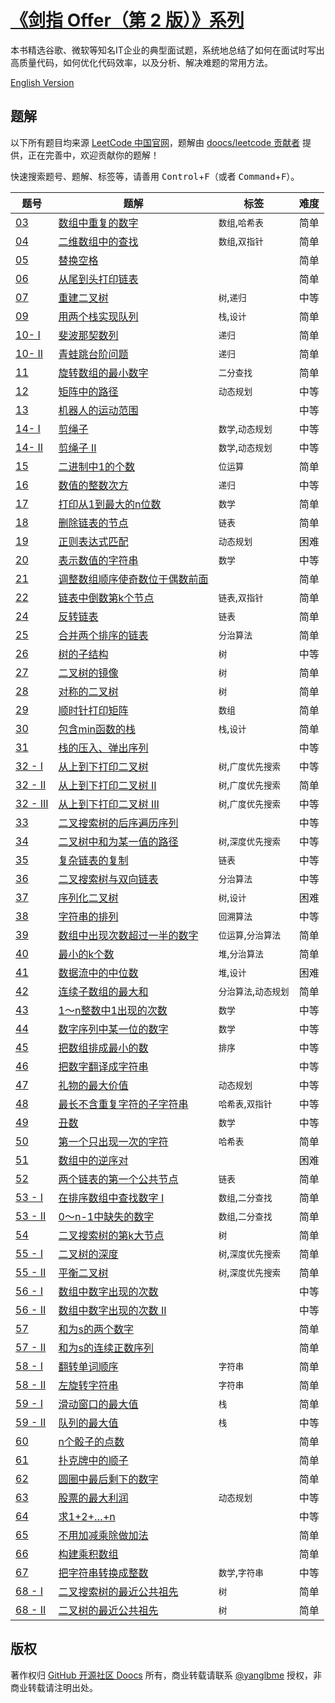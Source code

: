 # [《剑指 Offer（第 2 版）》系列](https://leetcode-cn.com/problemset/lcof/)
本书精选谷歌、微软等知名IT企业的典型面试题，系统地总结了如何在面试时写出高质量代码，如何优化代码效率，以及分析、解决难题的常用方法。

[English Version](/lcof/README_EN.md)

## 题解
以下所有题目均来源 [LeetCode 中国官网](https://leetcode-cn.com/problemset/lcof/)，题解由 [doocs/leetcode 贡献者](https://github.com/doocs/leetcode/graphs/contributors) 提供，正在完善中，欢迎贡献你的题解！

快速搜索题号、题解、标签等，请善用 <kbd>Control</kbd>+<kbd>F</kbd>（或者 <kbd>Command</kbd>+<kbd>F</kbd>）。

|  题号  |  题解  |  标签  | 难度  |
| --- | --- | --- | --- |
|  [03](https://leetcode-cn.com/problems/shu-zu-zhong-zhong-fu-de-shu-zi-lcof)  |  [数组中重复的数字](/lcof/%E9%9D%A2%E8%AF%95%E9%A2%9803.%20%E6%95%B0%E7%BB%84%E4%B8%AD%E9%87%8D%E5%A4%8D%E7%9A%84%E6%95%B0%E5%AD%97/README.md)  |  `数组`,`哈希表`  |  简单  |
|  [04](https://leetcode-cn.com/problems/er-wei-shu-zu-zhong-de-cha-zhao-lcof)  |  [二维数组中的查找](/lcof/%E9%9D%A2%E8%AF%95%E9%A2%9804.%20%E4%BA%8C%E7%BB%B4%E6%95%B0%E7%BB%84%E4%B8%AD%E7%9A%84%E6%9F%A5%E6%89%BE/README.md)  |  `数组`,`双指针`  |  简单  |
|  [05](https://leetcode-cn.com/problems/ti-huan-kong-ge-lcof)  |  [替换空格](/lcof/%E9%9D%A2%E8%AF%95%E9%A2%9805.%20%E6%9B%BF%E6%8D%A2%E7%A9%BA%E6%A0%BC/README.md)  |    |  简单  |
|  [06](https://leetcode-cn.com/problems/cong-wei-dao-tou-da-yin-lian-biao-lcof)  |  [从尾到头打印链表](/lcof/%E9%9D%A2%E8%AF%95%E9%A2%9806.%20%E4%BB%8E%E5%B0%BE%E5%88%B0%E5%A4%B4%E6%89%93%E5%8D%B0%E9%93%BE%E8%A1%A8/README.md)  |    |  简单  |
|  [07](https://leetcode-cn.com/problems/zhong-jian-er-cha-shu-lcof)  |  [重建二叉树](/lcof/%E9%9D%A2%E8%AF%95%E9%A2%9807.%20%E9%87%8D%E5%BB%BA%E4%BA%8C%E5%8F%89%E6%A0%91/README.md)  |  `树`,`递归`  |  中等  |
|  [09](https://leetcode-cn.com/problems/yong-liang-ge-zhan-shi-xian-dui-lie-lcof)  |  [用两个栈实现队列](/lcof/%E9%9D%A2%E8%AF%95%E9%A2%9809.%20%E7%94%A8%E4%B8%A4%E4%B8%AA%E6%A0%88%E5%AE%9E%E7%8E%B0%E9%98%9F%E5%88%97/README.md)  |  `栈`,`设计`  |  简单  |
|  [10- I](https://leetcode-cn.com/problems/fei-bo-na-qi-shu-lie-lcof)  |  [斐波那契数列](/lcof/%E9%9D%A2%E8%AF%95%E9%A2%9810-%20I.%20%E6%96%90%E6%B3%A2%E9%82%A3%E5%A5%91%E6%95%B0%E5%88%97/README.md)  |  `递归`  |  简单  |
|  [10- II](https://leetcode-cn.com/problems/qing-wa-tiao-tai-jie-wen-ti-lcof)  |  [青蛙跳台阶问题](/lcof/%E9%9D%A2%E8%AF%95%E9%A2%9810-%20II.%20%E9%9D%92%E8%9B%99%E8%B7%B3%E5%8F%B0%E9%98%B6%E9%97%AE%E9%A2%98/README.md)  |  `递归`  |  简单  |
|  [11](https://leetcode-cn.com/problems/xuan-zhuan-shu-zu-de-zui-xiao-shu-zi-lcof)  |  [旋转数组的最小数字](/lcof/%E9%9D%A2%E8%AF%95%E9%A2%9811.%20%E6%97%8B%E8%BD%AC%E6%95%B0%E7%BB%84%E7%9A%84%E6%9C%80%E5%B0%8F%E6%95%B0%E5%AD%97/README.md)  |  `二分查找`  |  简单  |
|  [12](https://leetcode-cn.com/problems/ju-zhen-zhong-de-lu-jing-lcof)  |  [矩阵中的路径](/lcof/%E9%9D%A2%E8%AF%95%E9%A2%9812.%20%E7%9F%A9%E9%98%B5%E4%B8%AD%E7%9A%84%E8%B7%AF%E5%BE%84/README.md)  |  `动态规划`  |  中等  |
|  [13](https://leetcode-cn.com/problems/ji-qi-ren-de-yun-dong-fan-wei-lcof)  |  [机器人的运动范围](/lcof/%E9%9D%A2%E8%AF%95%E9%A2%9813.%20%E6%9C%BA%E5%99%A8%E4%BA%BA%E7%9A%84%E8%BF%90%E5%8A%A8%E8%8C%83%E5%9B%B4/README.md)  |    |  中等  |
|  [14- I](https://leetcode-cn.com/problems/jian-sheng-zi-lcof)  |  [剪绳子](/lcof/%E9%9D%A2%E8%AF%95%E9%A2%9814-%20I.%20%E5%89%AA%E7%BB%B3%E5%AD%90/README.md)  |  `数学`,`动态规划`  |  中等  |
|  [14- II](https://leetcode-cn.com/problems/jian-sheng-zi-ii-lcof)  |  [剪绳子 II](/lcof/%E9%9D%A2%E8%AF%95%E9%A2%9814-%20II.%20%E5%89%AA%E7%BB%B3%E5%AD%90%20II/README.md)  |  `数学`,`动态规划`  |  中等  |
|  [15](https://leetcode-cn.com/problems/er-jin-zhi-zhong-1de-ge-shu-lcof)  |  [二进制中1的个数](/lcof/%E9%9D%A2%E8%AF%95%E9%A2%9815.%20%E4%BA%8C%E8%BF%9B%E5%88%B6%E4%B8%AD1%E7%9A%84%E4%B8%AA%E6%95%B0/README.md)  |  `位运算`  |  简单  |
|  [16](https://leetcode-cn.com/problems/shu-zhi-de-zheng-shu-ci-fang-lcof)  |  [数值的整数次方](/lcof/%E9%9D%A2%E8%AF%95%E9%A2%9816.%20%E6%95%B0%E5%80%BC%E7%9A%84%E6%95%B4%E6%95%B0%E6%AC%A1%E6%96%B9/README.md)  |  `递归`  |  中等  |
|  [17](https://leetcode-cn.com/problems/da-yin-cong-1dao-zui-da-de-nwei-shu-lcof)  |  [打印从1到最大的n位数](/lcof/%E9%9D%A2%E8%AF%95%E9%A2%9817.%20%E6%89%93%E5%8D%B0%E4%BB%8E1%E5%88%B0%E6%9C%80%E5%A4%A7%E7%9A%84n%E4%BD%8D%E6%95%B0/README.md)  |  `数学`  |  简单  |
|  [18](https://leetcode-cn.com/problems/shan-chu-lian-biao-de-jie-dian-lcof)  |  [删除链表的节点](/lcof/%E9%9D%A2%E8%AF%95%E9%A2%9818.%20%E5%88%A0%E9%99%A4%E9%93%BE%E8%A1%A8%E7%9A%84%E8%8A%82%E7%82%B9/README.md)  |  `链表`  |  简单  |
|  [19](https://leetcode-cn.com/problems/zheng-ze-biao-da-shi-pi-pei-lcof)  |  [正则表达式匹配](/lcof/%E9%9D%A2%E8%AF%95%E9%A2%9819.%20%E6%AD%A3%E5%88%99%E8%A1%A8%E8%BE%BE%E5%BC%8F%E5%8C%B9%E9%85%8D/README.md)  |  `动态规划`  |  困难  |
|  [20](https://leetcode-cn.com/problems/biao-shi-shu-zhi-de-zi-fu-chuan-lcof)  |  [表示数值的字符串](/lcof/%E9%9D%A2%E8%AF%95%E9%A2%9820.%20%E8%A1%A8%E7%A4%BA%E6%95%B0%E5%80%BC%E7%9A%84%E5%AD%97%E7%AC%A6%E4%B8%B2/README.md)  |  `数学`  |  中等  |
|  [21](https://leetcode-cn.com/problems/diao-zheng-shu-zu-shun-xu-shi-qi-shu-wei-yu-ou-shu-qian-mian-lcof)  |  [调整数组顺序使奇数位于偶数前面](/lcof/%E9%9D%A2%E8%AF%95%E9%A2%9821.%20%E8%B0%83%E6%95%B4%E6%95%B0%E7%BB%84%E9%A1%BA%E5%BA%8F%E4%BD%BF%E5%A5%87%E6%95%B0%E4%BD%8D%E4%BA%8E%E5%81%B6%E6%95%B0%E5%89%8D%E9%9D%A2/README.md)  |    |  简单  |
|  [22](https://leetcode-cn.com/problems/lian-biao-zhong-dao-shu-di-kge-jie-dian-lcof)  |  [链表中倒数第k个节点](/lcof/%E9%9D%A2%E8%AF%95%E9%A2%9822.%20%E9%93%BE%E8%A1%A8%E4%B8%AD%E5%80%92%E6%95%B0%E7%AC%ACk%E4%B8%AA%E8%8A%82%E7%82%B9/README.md)  |  `链表`,`双指针`  |  简单  |
|  [24](https://leetcode-cn.com/problems/fan-zhuan-lian-biao-lcof)  |  [反转链表](/lcof/%E9%9D%A2%E8%AF%95%E9%A2%9824.%20%E5%8F%8D%E8%BD%AC%E9%93%BE%E8%A1%A8/README.md)  |  `链表`  |  简单  |
|  [25](https://leetcode-cn.com/problems/he-bing-liang-ge-pai-xu-de-lian-biao-lcof)  |  [合并两个排序的链表](/lcof/%E9%9D%A2%E8%AF%95%E9%A2%9825.%20%E5%90%88%E5%B9%B6%E4%B8%A4%E4%B8%AA%E6%8E%92%E5%BA%8F%E7%9A%84%E9%93%BE%E8%A1%A8/README.md)  |  `分治算法`  |  简单  |
|  [26](https://leetcode-cn.com/problems/shu-de-zi-jie-gou-lcof)  |  [树的子结构](/lcof/%E9%9D%A2%E8%AF%95%E9%A2%9826.%20%E6%A0%91%E7%9A%84%E5%AD%90%E7%BB%93%E6%9E%84/README.md)  |  `树`  |  中等  |
|  [27](https://leetcode-cn.com/problems/er-cha-shu-de-jing-xiang-lcof)  |  [二叉树的镜像](/lcof/%E9%9D%A2%E8%AF%95%E9%A2%9827.%20%E4%BA%8C%E5%8F%89%E6%A0%91%E7%9A%84%E9%95%9C%E5%83%8F/README.md)  |  `树`  |  简单  |
|  [28](https://leetcode-cn.com/problems/dui-cheng-de-er-cha-shu-lcof)  |  [对称的二叉树](/lcof/%E9%9D%A2%E8%AF%95%E9%A2%9828.%20%E5%AF%B9%E7%A7%B0%E7%9A%84%E4%BA%8C%E5%8F%89%E6%A0%91/README.md)  |  `树`  |  简单  |
|  [29](https://leetcode-cn.com/problems/shun-shi-zhen-da-yin-ju-zhen-lcof)  |  [顺时针打印矩阵](/lcof/%E9%9D%A2%E8%AF%95%E9%A2%9829.%20%E9%A1%BA%E6%97%B6%E9%92%88%E6%89%93%E5%8D%B0%E7%9F%A9%E9%98%B5/README.md)  |  `数组`  |  简单  |
|  [30](https://leetcode-cn.com/problems/bao-han-minhan-shu-de-zhan-lcof)  |  [包含min函数的栈](/lcof/%E9%9D%A2%E8%AF%95%E9%A2%9830.%20%E5%8C%85%E5%90%ABmin%E5%87%BD%E6%95%B0%E7%9A%84%E6%A0%88/README.md)  |  `栈`,`设计`  |  简单  |
|  [31](https://leetcode-cn.com/problems/zhan-de-ya-ru-dan-chu-xu-lie-lcof)  |  [栈的压入、弹出序列](/lcof/%E9%9D%A2%E8%AF%95%E9%A2%9831.%20%E6%A0%88%E7%9A%84%E5%8E%8B%E5%85%A5%E3%80%81%E5%BC%B9%E5%87%BA%E5%BA%8F%E5%88%97/README.md)  |    |  中等  |
|  [32 - I](https://leetcode-cn.com/problems/cong-shang-dao-xia-da-yin-er-cha-shu-lcof)  |  [从上到下打印二叉树](/lcof/%E9%9D%A2%E8%AF%95%E9%A2%9832%20-%20I.%20%E4%BB%8E%E4%B8%8A%E5%88%B0%E4%B8%8B%E6%89%93%E5%8D%B0%E4%BA%8C%E5%8F%89%E6%A0%91/README.md)  |  `树`,`广度优先搜索`  |  中等  |
|  [32 - II](https://leetcode-cn.com/problems/cong-shang-dao-xia-da-yin-er-cha-shu-ii-lcof)  |  [从上到下打印二叉树 II](/lcof/%E9%9D%A2%E8%AF%95%E9%A2%9832%20-%20II.%20%E4%BB%8E%E4%B8%8A%E5%88%B0%E4%B8%8B%E6%89%93%E5%8D%B0%E4%BA%8C%E5%8F%89%E6%A0%91%20II/README.md)  |  `树`,`广度优先搜索`  |  简单  |
|  [32 - III](https://leetcode-cn.com/problems/cong-shang-dao-xia-da-yin-er-cha-shu-iii-lcof)  |  [从上到下打印二叉树 III](/lcof/%E9%9D%A2%E8%AF%95%E9%A2%9832%20-%20III.%20%E4%BB%8E%E4%B8%8A%E5%88%B0%E4%B8%8B%E6%89%93%E5%8D%B0%E4%BA%8C%E5%8F%89%E6%A0%91%20III/README.md)  |  `树`,`广度优先搜索`  |  中等  |
|  [33](https://leetcode-cn.com/problems/er-cha-sou-suo-shu-de-hou-xu-bian-li-xu-lie-lcof)  |  [二叉搜索树的后序遍历序列](/lcof/%E9%9D%A2%E8%AF%95%E9%A2%9833.%20%E4%BA%8C%E5%8F%89%E6%90%9C%E7%B4%A2%E6%A0%91%E7%9A%84%E5%90%8E%E5%BA%8F%E9%81%8D%E5%8E%86%E5%BA%8F%E5%88%97/README.md)  |    |  中等  |
|  [34](https://leetcode-cn.com/problems/er-cha-shu-zhong-he-wei-mou-yi-zhi-de-lu-jing-lcof)  |  [二叉树中和为某一值的路径](/lcof/%E9%9D%A2%E8%AF%95%E9%A2%9834.%20%E4%BA%8C%E5%8F%89%E6%A0%91%E4%B8%AD%E5%92%8C%E4%B8%BA%E6%9F%90%E4%B8%80%E5%80%BC%E7%9A%84%E8%B7%AF%E5%BE%84/README.md)  |  `树`,`深度优先搜索`  |  中等  |
|  [35](https://leetcode-cn.com/problems/fu-za-lian-biao-de-fu-zhi-lcof)  |  [复杂链表的复制](/lcof/%E9%9D%A2%E8%AF%95%E9%A2%9835.%20%E5%A4%8D%E6%9D%82%E9%93%BE%E8%A1%A8%E7%9A%84%E5%A4%8D%E5%88%B6/README.md)  |  `链表`  |  中等  |
|  [36](https://leetcode-cn.com/problems/er-cha-sou-suo-shu-yu-shuang-xiang-lian-biao-lcof)  |  [二叉搜索树与双向链表](/lcof/%E9%9D%A2%E8%AF%95%E9%A2%9836.%20%E4%BA%8C%E5%8F%89%E6%90%9C%E7%B4%A2%E6%A0%91%E4%B8%8E%E5%8F%8C%E5%90%91%E9%93%BE%E8%A1%A8/README.md)  |  `分治算法`  |  中等  |
|  [37](https://leetcode-cn.com/problems/xu-lie-hua-er-cha-shu-lcof)  |  [序列化二叉树](/lcof/%E9%9D%A2%E8%AF%95%E9%A2%9837.%20%E5%BA%8F%E5%88%97%E5%8C%96%E4%BA%8C%E5%8F%89%E6%A0%91/README.md)  |  `树`,`设计`  |  困难  |
|  [38](https://leetcode-cn.com/problems/zi-fu-chuan-de-pai-lie-lcof)  |  [字符串的排列](/lcof/%E9%9D%A2%E8%AF%95%E9%A2%9838.%20%E5%AD%97%E7%AC%A6%E4%B8%B2%E7%9A%84%E6%8E%92%E5%88%97/README.md)  |  `回溯算法`  |  中等  |
|  [39](https://leetcode-cn.com/problems/shu-zu-zhong-chu-xian-ci-shu-chao-guo-yi-ban-de-shu-zi-lcof)  |  [数组中出现次数超过一半的数字](/lcof/%E9%9D%A2%E8%AF%95%E9%A2%9839.%20%E6%95%B0%E7%BB%84%E4%B8%AD%E5%87%BA%E7%8E%B0%E6%AC%A1%E6%95%B0%E8%B6%85%E8%BF%87%E4%B8%80%E5%8D%8A%E7%9A%84%E6%95%B0%E5%AD%97/README.md)  |  `位运算`,`分治算法`  |  简单  |
|  [40](https://leetcode-cn.com/problems/zui-xiao-de-kge-shu-lcof)  |  [最小的k个数](/lcof/%E9%9D%A2%E8%AF%95%E9%A2%9840.%20%E6%9C%80%E5%B0%8F%E7%9A%84k%E4%B8%AA%E6%95%B0/README.md)  |  `堆`,`分治算法`  |  简单  |
|  [41](https://leetcode-cn.com/problems/shu-ju-liu-zhong-de-zhong-wei-shu-lcof)  |  [数据流中的中位数](/lcof/%E9%9D%A2%E8%AF%95%E9%A2%9841.%20%E6%95%B0%E6%8D%AE%E6%B5%81%E4%B8%AD%E7%9A%84%E4%B8%AD%E4%BD%8D%E6%95%B0/README.md)  |  `堆`,`设计`  |  困难  |
|  [42](https://leetcode-cn.com/problems/lian-xu-zi-shu-zu-de-zui-da-he-lcof)  |  [连续子数组的最大和](/lcof/%E9%9D%A2%E8%AF%95%E9%A2%9842.%20%E8%BF%9E%E7%BB%AD%E5%AD%90%E6%95%B0%E7%BB%84%E7%9A%84%E6%9C%80%E5%A4%A7%E5%92%8C/README.md)  |  `分治算法`,`动态规划`  |  简单  |
|  [43](https://leetcode-cn.com/problems/1nzheng-shu-zhong-1chu-xian-de-ci-shu-lcof)  |  [1～n整数中1出现的次数](/lcof/%E9%9D%A2%E8%AF%95%E9%A2%9843.%201%EF%BD%9En%E6%95%B4%E6%95%B0%E4%B8%AD1%E5%87%BA%E7%8E%B0%E7%9A%84%E6%AC%A1%E6%95%B0/README.md)  |  `数学`  |  中等  |
|  [44](https://leetcode-cn.com/problems/shu-zi-xu-lie-zhong-mou-yi-wei-de-shu-zi-lcof)  |  [数字序列中某一位的数字](/lcof/%E9%9D%A2%E8%AF%95%E9%A2%9844.%20%E6%95%B0%E5%AD%97%E5%BA%8F%E5%88%97%E4%B8%AD%E6%9F%90%E4%B8%80%E4%BD%8D%E7%9A%84%E6%95%B0%E5%AD%97/README.md)  |  `数学`  |  中等  |
|  [45](https://leetcode-cn.com/problems/ba-shu-zu-pai-cheng-zui-xiao-de-shu-lcof)  |  [把数组排成最小的数](/lcof/%E9%9D%A2%E8%AF%95%E9%A2%9845.%20%E6%8A%8A%E6%95%B0%E7%BB%84%E6%8E%92%E6%88%90%E6%9C%80%E5%B0%8F%E7%9A%84%E6%95%B0/README.md)  |  `排序`  |  中等  |
|  [46](https://leetcode-cn.com/problems/ba-shu-zi-fan-yi-cheng-zi-fu-chuan-lcof)  |  [把数字翻译成字符串](/lcof/%E9%9D%A2%E8%AF%95%E9%A2%9846.%20%E6%8A%8A%E6%95%B0%E5%AD%97%E7%BF%BB%E8%AF%91%E6%88%90%E5%AD%97%E7%AC%A6%E4%B8%B2/README.md)  |    |  中等  |
|  [47](https://leetcode-cn.com/problems/li-wu-de-zui-da-jie-zhi-lcof)  |  [礼物的最大价值](/lcof/%E9%9D%A2%E8%AF%95%E9%A2%9847.%20%E7%A4%BC%E7%89%A9%E7%9A%84%E6%9C%80%E5%A4%A7%E4%BB%B7%E5%80%BC/README.md)  |  `动态规划`  |  中等  |
|  [48](https://leetcode-cn.com/problems/zui-chang-bu-han-zhong-fu-zi-fu-de-zi-zi-fu-chuan-lcof)  |  [最长不含重复字符的子字符串](/lcof/%E9%9D%A2%E8%AF%95%E9%A2%9848.%20%E6%9C%80%E9%95%BF%E4%B8%8D%E5%90%AB%E9%87%8D%E5%A4%8D%E5%AD%97%E7%AC%A6%E7%9A%84%E5%AD%90%E5%AD%97%E7%AC%A6%E4%B8%B2/README.md)  |  `哈希表`,`双指针`  |  中等  |
|  [49](https://leetcode-cn.com/problems/chou-shu-lcof)  |  [丑数](/lcof/%E9%9D%A2%E8%AF%95%E9%A2%9849.%20%E4%B8%91%E6%95%B0/README.md)  |  `数学`  |  中等  |
|  [50](https://leetcode-cn.com/problems/di-yi-ge-zhi-chu-xian-yi-ci-de-zi-fu-lcof)  |  [第一个只出现一次的字符](/lcof/%E9%9D%A2%E8%AF%95%E9%A2%9850.%20%E7%AC%AC%E4%B8%80%E4%B8%AA%E5%8F%AA%E5%87%BA%E7%8E%B0%E4%B8%80%E6%AC%A1%E7%9A%84%E5%AD%97%E7%AC%A6/README.md)  |  `哈希表`  |  简单  |
|  [51](https://leetcode-cn.com/problems/shu-zu-zhong-de-ni-xu-dui-lcof)  |  [数组中的逆序对](/lcof/%E9%9D%A2%E8%AF%95%E9%A2%9851.%20%E6%95%B0%E7%BB%84%E4%B8%AD%E7%9A%84%E9%80%86%E5%BA%8F%E5%AF%B9/README.md)  |    |  困难  |
|  [52](https://leetcode-cn.com/problems/liang-ge-lian-biao-de-di-yi-ge-gong-gong-jie-dian-lcof)  |  [两个链表的第一个公共节点](/lcof/%E9%9D%A2%E8%AF%95%E9%A2%9852.%20%E4%B8%A4%E4%B8%AA%E9%93%BE%E8%A1%A8%E7%9A%84%E7%AC%AC%E4%B8%80%E4%B8%AA%E5%85%AC%E5%85%B1%E8%8A%82%E7%82%B9/README.md)  |  `链表`  |  简单  |
|  [53 - I](https://leetcode-cn.com/problems/zai-pai-xu-shu-zu-zhong-cha-zhao-shu-zi-lcof)  |  [在排序数组中查找数字 I](/lcof/%E9%9D%A2%E8%AF%95%E9%A2%9853%20-%20I.%20%E5%9C%A8%E6%8E%92%E5%BA%8F%E6%95%B0%E7%BB%84%E4%B8%AD%E6%9F%A5%E6%89%BE%E6%95%B0%E5%AD%97%20I/README.md)  |  `数组`,`二分查找`  |  简单  |
|  [53 - II](https://leetcode-cn.com/problems/que-shi-de-shu-zi-lcof)  |  [0～n-1中缺失的数字](/lcof/%E9%9D%A2%E8%AF%95%E9%A2%9853%20-%20II.%200%EF%BD%9En-1%E4%B8%AD%E7%BC%BA%E5%A4%B1%E7%9A%84%E6%95%B0%E5%AD%97/README.md)  |  `数组`,`二分查找`  |  简单  |
|  [54](https://leetcode-cn.com/problems/er-cha-sou-suo-shu-de-di-kda-jie-dian-lcof)  |  [二叉搜索树的第k大节点](/lcof/%E9%9D%A2%E8%AF%95%E9%A2%9854.%20%E4%BA%8C%E5%8F%89%E6%90%9C%E7%B4%A2%E6%A0%91%E7%9A%84%E7%AC%ACk%E5%A4%A7%E8%8A%82%E7%82%B9/README.md)  |  `树`  |  简单  |
|  [55 - I](https://leetcode-cn.com/problems/er-cha-shu-de-shen-du-lcof)  |  [二叉树的深度](/lcof/%E9%9D%A2%E8%AF%95%E9%A2%9855%20-%20I.%20%E4%BA%8C%E5%8F%89%E6%A0%91%E7%9A%84%E6%B7%B1%E5%BA%A6/README.md)  |  `树`,`深度优先搜索`  |  简单  |
|  [55 - II](https://leetcode-cn.com/problems/ping-heng-er-cha-shu-lcof)  |  [平衡二叉树](/lcof/%E9%9D%A2%E8%AF%95%E9%A2%9855%20-%20II.%20%E5%B9%B3%E8%A1%A1%E4%BA%8C%E5%8F%89%E6%A0%91/README.md)  |  `树`,`深度优先搜索`  |  简单  |
|  [56 - I](https://leetcode-cn.com/problems/shu-zu-zhong-shu-zi-chu-xian-de-ci-shu-lcof)  |  [数组中数字出现的次数](/lcof/%E9%9D%A2%E8%AF%95%E9%A2%9856%20-%20I.%20%E6%95%B0%E7%BB%84%E4%B8%AD%E6%95%B0%E5%AD%97%E5%87%BA%E7%8E%B0%E7%9A%84%E6%AC%A1%E6%95%B0/README.md)  |    |  中等  |
|  [56 - II](https://leetcode-cn.com/problems/shu-zu-zhong-shu-zi-chu-xian-de-ci-shu-ii-lcof)  |  [数组中数字出现的次数 II](/lcof/%E9%9D%A2%E8%AF%95%E9%A2%9856%20-%20II.%20%E6%95%B0%E7%BB%84%E4%B8%AD%E6%95%B0%E5%AD%97%E5%87%BA%E7%8E%B0%E7%9A%84%E6%AC%A1%E6%95%B0%20II/README.md)  |    |  中等  |
|  [57](https://leetcode-cn.com/problems/he-wei-sde-liang-ge-shu-zi-lcof)  |  [和为s的两个数字](/lcof/%E9%9D%A2%E8%AF%95%E9%A2%9857.%20%E5%92%8C%E4%B8%BAs%E7%9A%84%E4%B8%A4%E4%B8%AA%E6%95%B0%E5%AD%97/README.md)  |    |  简单  |
|  [57 - II](https://leetcode-cn.com/problems/he-wei-sde-lian-xu-zheng-shu-xu-lie-lcof)  |  [和为s的连续正数序列](/lcof/%E9%9D%A2%E8%AF%95%E9%A2%9857%20-%20II.%20%E5%92%8C%E4%B8%BAs%E7%9A%84%E8%BF%9E%E7%BB%AD%E6%AD%A3%E6%95%B0%E5%BA%8F%E5%88%97/README.md)  |    |  简单  |
|  [58 - I](https://leetcode-cn.com/problems/fan-zhuan-dan-ci-shun-xu-lcof)  |  [翻转单词顺序](/lcof/%E9%9D%A2%E8%AF%95%E9%A2%9858%20-%20I.%20%E7%BF%BB%E8%BD%AC%E5%8D%95%E8%AF%8D%E9%A1%BA%E5%BA%8F/README.md)  |  `字符串`  |  简单  |
|  [58 - II](https://leetcode-cn.com/problems/zuo-xuan-zhuan-zi-fu-chuan-lcof)  |  [左旋转字符串](/lcof/%E9%9D%A2%E8%AF%95%E9%A2%9858%20-%20II.%20%E5%B7%A6%E6%97%8B%E8%BD%AC%E5%AD%97%E7%AC%A6%E4%B8%B2/README.md)  |  `字符串`  |  简单  |
|  [59 - I](https://leetcode-cn.com/problems/hua-dong-chuang-kou-de-zui-da-zhi-lcof)  |  [滑动窗口的最大值](/lcof/%E9%9D%A2%E8%AF%95%E9%A2%9859%20-%20I.%20%E6%BB%91%E5%8A%A8%E7%AA%97%E5%8F%A3%E7%9A%84%E6%9C%80%E5%A4%A7%E5%80%BC/README.md)  |  `栈`  |  简单  |
|  [59 - II](https://leetcode-cn.com/problems/dui-lie-de-zui-da-zhi-lcof)  |  [队列的最大值](/lcof/%E9%9D%A2%E8%AF%95%E9%A2%9859%20-%20II.%20%E9%98%9F%E5%88%97%E7%9A%84%E6%9C%80%E5%A4%A7%E5%80%BC/README.md)  |  `栈`  |  中等  |
|  [60](https://leetcode-cn.com/problems/nge-tou-zi-de-dian-shu-lcof)  |  [n个骰子的点数](/lcof/%E9%9D%A2%E8%AF%95%E9%A2%9860.%20n%E4%B8%AA%E9%AA%B0%E5%AD%90%E7%9A%84%E7%82%B9%E6%95%B0/README.md)  |    |  简单  |
|  [61](https://leetcode-cn.com/problems/bu-ke-pai-zhong-de-shun-zi-lcof)  |  [扑克牌中的顺子](/lcof/%E9%9D%A2%E8%AF%95%E9%A2%9861.%20%E6%89%91%E5%85%8B%E7%89%8C%E4%B8%AD%E7%9A%84%E9%A1%BA%E5%AD%90/README.md)  |    |  简单  |
|  [62](https://leetcode-cn.com/problems/yuan-quan-zhong-zui-hou-sheng-xia-de-shu-zi-lcof)  |  [圆圈中最后剩下的数字](/lcof/%E9%9D%A2%E8%AF%95%E9%A2%9862.%20%E5%9C%86%E5%9C%88%E4%B8%AD%E6%9C%80%E5%90%8E%E5%89%A9%E4%B8%8B%E7%9A%84%E6%95%B0%E5%AD%97/README.md)  |    |  简单  |
|  [63](https://leetcode-cn.com/problems/gu-piao-de-zui-da-li-run-lcof)  |  [股票的最大利润](/lcof/%E9%9D%A2%E8%AF%95%E9%A2%9863.%20%E8%82%A1%E7%A5%A8%E7%9A%84%E6%9C%80%E5%A4%A7%E5%88%A9%E6%B6%A6/README.md)  |  `动态规划`  |  中等  |
|  [64](https://leetcode-cn.com/problems/qiu-12n-lcof)  |  [求1+2+…+n](/lcof/%E9%9D%A2%E8%AF%95%E9%A2%9864.%20%E6%B1%821%2B2%2B%E2%80%A6%2Bn/README.md)  |    |  中等  |
|  [65](https://leetcode-cn.com/problems/bu-yong-jia-jian-cheng-chu-zuo-jia-fa-lcof)  |  [不用加减乘除做加法](/lcof/%E9%9D%A2%E8%AF%95%E9%A2%9865.%20%E4%B8%8D%E7%94%A8%E5%8A%A0%E5%87%8F%E4%B9%98%E9%99%A4%E5%81%9A%E5%8A%A0%E6%B3%95/README.md)  |    |  简单  |
|  [66](https://leetcode-cn.com/problems/gou-jian-cheng-ji-shu-zu-lcof)  |  [构建乘积数组](/lcof/%E9%9D%A2%E8%AF%95%E9%A2%9866.%20%E6%9E%84%E5%BB%BA%E4%B9%98%E7%A7%AF%E6%95%B0%E7%BB%84/README.md)  |    |  简单  |
|  [67](https://leetcode-cn.com/problems/ba-zi-fu-chuan-zhuan-huan-cheng-zheng-shu-lcof)  |  [把字符串转换成整数](/lcof/%E9%9D%A2%E8%AF%95%E9%A2%9867.%20%E6%8A%8A%E5%AD%97%E7%AC%A6%E4%B8%B2%E8%BD%AC%E6%8D%A2%E6%88%90%E6%95%B4%E6%95%B0/README.md)  |  `数学`,`字符串`  |  中等  |
|  [68 - I](https://leetcode-cn.com/problems/er-cha-sou-suo-shu-de-zui-jin-gong-gong-zu-xian-lcof)  |  [二叉搜索树的最近公共祖先](/lcof/%E9%9D%A2%E8%AF%95%E9%A2%9868%20-%20I.%20%E4%BA%8C%E5%8F%89%E6%90%9C%E7%B4%A2%E6%A0%91%E7%9A%84%E6%9C%80%E8%BF%91%E5%85%AC%E5%85%B1%E7%A5%96%E5%85%88/README.md)  |  `树`  |  简单  |
|  [68 - II](https://leetcode-cn.com/problems/er-cha-shu-de-zui-jin-gong-gong-zu-xian-lcof)  |  [二叉树的最近公共祖先](/lcof/%E9%9D%A2%E8%AF%95%E9%A2%9868%20-%20II.%20%E4%BA%8C%E5%8F%89%E6%A0%91%E7%9A%84%E6%9C%80%E8%BF%91%E5%85%AC%E5%85%B1%E7%A5%96%E5%85%88/README.md)  |  `树`  |  简单  |


## 版权
著作权归 [GitHub 开源社区 Doocs](https://github.com/doocs) 所有，商业转载请联系 [@yanglbme](mailto:contact@yanglibin.info) 授权，非商业转载请注明出处。